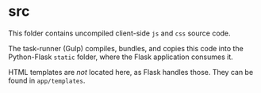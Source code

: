 # src

This folder contains uncompiled client-side `js` and `css` source code.

The task-runner (Gulp) compiles, bundles, and copies this code into the Python-Flask `static` folder, where the Flask application consumes it.

HTML templates are _not_ located here, as Flask handles those. They can be found in `app/templates`.

